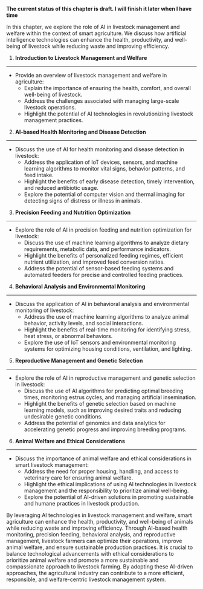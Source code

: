 **The current status of this chapter is draft. I will finish it later when I have time**

In this chapter, we explore the role of AI in livestock management and welfare within the context of smart agriculture. We discuss how artificial intelligence technologies can enhance the health, productivity, and well-being of livestock while reducing waste and improving efficiency.

1. **Introduction to Livestock Management and Welfare**
-------------------------------------------------------

* Provide an overview of livestock management and welfare in agriculture:
  * Explain the importance of ensuring the health, comfort, and overall well-being of livestock.
  * Address the challenges associated with managing large-scale livestock operations.
  * Highlight the potential of AI technologies in revolutionizing livestock management practices.

2. **AI-based Health Monitoring and Disease Detection**
-------------------------------------------------------

* Discuss the use of AI for health monitoring and disease detection in livestock:
  * Address the application of IoT devices, sensors, and machine learning algorithms to monitor vital signs, behavior patterns, and feed intake.
  * Highlight the benefits of early disease detection, timely intervention, and reduced antibiotic usage.
  * Explore the potential of computer vision and thermal imaging for detecting signs of distress or illness in animals.

3. **Precision Feeding and Nutrition Optimization**
---------------------------------------------------

* Explore the role of AI in precision feeding and nutrition optimization for livestock:
  * Discuss the use of machine learning algorithms to analyze dietary requirements, metabolic data, and performance indicators.
  * Highlight the benefits of personalized feeding regimes, efficient nutrient utilization, and improved feed conversion ratios.
  * Address the potential of sensor-based feeding systems and automated feeders for precise and controlled feeding practices.

4. **Behavioral Analysis and Environmental Monitoring**
-------------------------------------------------------

* Discuss the application of AI in behavioral analysis and environmental monitoring of livestock:
  * Address the use of machine learning algorithms to analyze animal behavior, activity levels, and social interactions.
  * Highlight the benefits of real-time monitoring for identifying stress, heat stress, or abnormal behaviors.
  * Explore the use of IoT sensors and environmental monitoring systems for optimizing housing conditions, ventilation, and lighting.

5. **Reproductive Management and Genetic Selection**
----------------------------------------------------

* Explore the role of AI in reproductive management and genetic selection in livestock:
  * Discuss the use of AI algorithms for predicting optimal breeding times, monitoring estrus cycles, and managing artificial insemination.
  * Highlight the benefits of genetic selection based on machine learning models, such as improving desired traits and reducing undesirable genetic conditions.
  * Address the potential of genomics and data analytics for accelerating genetic progress and improving breeding programs.

6. **Animal Welfare and Ethical Considerations**
------------------------------------------------

* Discuss the importance of animal welfare and ethical considerations in smart livestock management:
  * Address the need for proper housing, handling, and access to veterinary care for ensuring animal welfare.
  * Highlight the ethical implications of using AI technologies in livestock management and the responsibility to prioritize animal well-being.
  * Explore the potential of AI-driven solutions in promoting sustainable and humane practices in livestock production.

By leveraging AI technologies in livestock management and welfare, smart agriculture can enhance the health, productivity, and well-being of animals while reducing waste and improving efficiency. Through AI-based health monitoring, precision feeding, behavioral analysis, and reproductive management, livestock farmers can optimize their operations, improve animal welfare, and ensure sustainable production practices. It is crucial to balance technological advancements with ethical considerations to prioritize animal welfare and promote a more sustainable and compassionate approach to livestock farming. By adopting these AI-driven approaches, the agricultural industry can contribute to a more efficient, responsible, and welfare-centric livestock management system.
